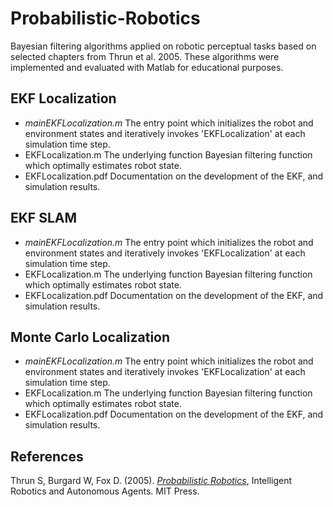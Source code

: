 # Probabilistic-Robotics
Bayesian filtering algorithms applied on robotic perceptual tasks based on selected chapters from Thrun et al. 2005.
These algorithms were implemented and evaluated with Matlab for educational purposes.  

## EKF Localization
- *mainEKFLocalization.m* The entry point which initializes the robot and environment states and iteratively invokes         'EKFLocalization' at each simulation time step.  
- EKFLocalization.m       The underlying function Bayesian filtering function which optimally estimates robot state.
- EKFLocalization.pdf     Documentation on the development of the EKF, and simulation results.

## EKF SLAM
- *mainEKFLocalization.m* The entry point which initializes the robot and environment states and iteratively invokes         'EKFLocalization' at each simulation time step.  
- EKFLocalization.m       The underlying function Bayesian filtering function which optimally estimates robot state.
- EKFLocalization.pdf     Documentation on the development of the EKF, and simulation results.

## Monte Carlo Localization
- *mainEKFLocalization.m* The entry point which initializes the robot and environment states and iteratively invokes         'EKFLocalization' at each simulation time step.  
- EKFLocalization.m       The underlying function Bayesian filtering function which optimally estimates robot state.
- EKFLocalization.pdf     Documentation on the development of the EKF, and simulation results.

## References
Thrun S, Burgard W, Fox D. (2005). [*Probabilistic Robotics*](http://www.probabilistic-robotics.org/), Intelligent Robotics and Autonomous Agents. MIT Press.
